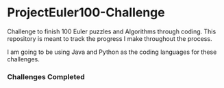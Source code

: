 # ProjectEuler100-Challenge
Challenge to finish 100 Euler puzzles and Algorithms through coding. This repository is meant to track the progress I make throughout the process. 

I am going to be using Java and Python as the coding languages for these challenges. 

### Challenges Completed
